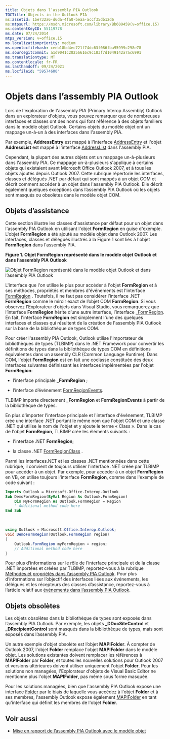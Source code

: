 ```yaml
---
title: Objets dans l’assembly PIA Outlook
TOCTitle: Objects in the Outlook PIA
ms:assetid: 1be732a6-d6da-4fa0-beaa-accf35db12d6
ms:mtpsurl: https://msdn.microsoft.com/library/Bb609459(v=office.15)
ms:contentKeyID: 55119778
ms.date: 07/24/2014
mtps_version: v=office.15
ms.localizationpriority: medium
ms.openlocfilehash: ceeb18bd4ec721f74dc63f086fba95999c298e78
ms.sourcegitcommit: a1d9041c20256616c9c183f7d1049142a7ac6991
ms.translationtype: MT
ms.contentlocale: fr-FR
ms.lasthandoff: 09/24/2021
ms.locfileid: "59574600"
---
```

# <a name="objects-in-the-outlook-pia"></a>Objets dans l’assembly PIA Outlook

Lors de l'exploration de l'assembly PIA (Primary Interop Assembly) Outlook dans un explorateur d'objets, vous pouvez remarquer que de nombreuses interfaces et classes ont des noms qui font référence à des objets familiers dans le modèle objet Outlook. Certains objets du modèle objet ont un mappage un-à-un à des interfaces dans l'assembly PIA. 

Par exemple, **AddressEntry** est mappé à l'interface [AddressEntry](https://msdn.microsoft.com/library/bb609728\(v=office.15\)) et l'objet **AddressList** est mappé à l'interface [AddressList](https://msdn.microsoft.com/library/bb623538\(v=office.15\)) dans l'assembly PIA. 

Cependant, la plupart des autres objets ont un mappage un-à-plusieurs dans l'assembly PIA. Ce mappage un-à-plusieurs s'applique à certains objets qui existaient avant Microsoft Office Outlook 2007, et à tous les objets ajoutés depuis Outlook 2007. Cette rubrique répertorie les interfaces, classes et délégués .NET par défaut qui sont mappés à un objet COM et décrit comment accéder à un objet dans l'assembly PIA Outlook. Elle décrit également quelques exceptions dans l’assembly PIA Outlook où les objets sont masqués ou obsolètes dans le modèle objet COM.

## <a name="helper-objects"></a>Objets d’assistance

Cette section illustre les classes d'assistance par défaut pour un objet dans l'assembly PIA Outlook en utilisant l'objet **FormRegion** en guise d'exemple. L'objet **FormRegion** a été ajouté au modèle objet dans Outlook 2007. Les interfaces, classes et délégués illustrés à la Figure 1 sont liés à l'objet **FormRegion** dans l'assembly PIA.

**Figure 1. Objet FormRegion représenté dans le modèle objet Outlook et dans l’assembly PIA Outlook**

![Objet FormRegion représenté dans le modèle objet Outlook et dans l’assembly PIA Outlook](media/pia-outlook-object-model.gif)

L'interface que l'on utilise le plus pour accéder à l'objet **FormRegion** et à ses méthodes, propriétés et membres d'événements est l'interface [FormRegion](https://msdn.microsoft.com/library/bb652633\(v=office.15\)) . Toutefois, il ne faut pas considérer l’interface .NET **FormRegion** comme le miroir exact de l’objet COM **FormRegion**. Si vous observez l’Explorateur d’objets dans Visual Studio, vous remarquerez que l’interface **FormRegion** hérite d’une autre interface, l’interface [\_FormRegion](https://msdn.microsoft.com/library/bb645761\(v=office.15\)). En fait, l'interface **FormRegion** est simplement l'une des quelques interfaces et classes qui résultent de la création de l'assembly PIA Outlook sur la base de la bibliothèque de types COM.

Pour créer l'assembly PIA Outlook, Outlook utilise l'importateur de bibliothèques de types (TLBIMP) dans le .NET Framework pour convertir les définitions de types dans la bibliothèque de types COM en définitions équivalentes dans un assembly CLR (Common Language Runtime). Dans COM, l'objet **FormRegion** est en fait une coclasse constituée des deux interfaces suivantes définissant les interfaces implémentées par l'objet **FormRegion**:

- l’interface principale **\_FormRegion** ;

- l’interface d’événement [FormRegionEvents](https://msdn.microsoft.com/library/bb611940\(v=office.15\)).

TLBIMP importe directement **\_FormRegion** et **FormRegionEvents** à partir de la bibliothèque de types.

En plus d'importer l'interface principale et l'interface d'événement, TLBIMP crée une interface .NET portant le même nom que l'objet COM et une classe .NET qui utilise le nom de l'objet et y ajoute le terme « Class ». Dans le cas de l'objet **FormRegion**, TLBIMP crée les éléments suivants :

- l'interface .NET **FormRegion**;

- la classe .NET [FormRegionClass](https://msdn.microsoft.com/library/bb624204\(v=office.15\)) .

Parmi les interfaces.NET et les classes .NET mentionnées dans cette rubrique, il convient de toujours utiliser l'interface .NET créée par TLBIMP pour accéder à un objet. Par exemple, pour accéder à un objet **FormRegion** en VB, on utilise toujours l'interface **FormRegion**, comme dans l'exemple de code suivant :

```vb
Imports Outlook = Microsoft.Office.Interop.Outlook
Sub DemoFormRegion(ByVal Region As Outlook.FormRegion)
    Dim MyFormRegion As Outlook.FormRegion = Region
    ' Additional method code here
End Sub
```

<br/>

```csharp
using Outlook = Microsoft.Office.Interop.Outlook; 
void DemoFormRegion(Outlook.FormRegion region) 
{
    Outlook.FormRegion myFormRegion = region; 
    // Additional method code here
}
```

Pour plus d’informations sur le rôle de l’interface principale et de la classe .NET importées et créées par TLBIMP, reportez-vous à la rubrique [Méthodes et propriétés dans l’assembly PIA Outlook](methods-and-properties-in-the-outlook-pia.md). Pour plus d’informations sur l’objectif des interfaces liées aux événements, les délégués et les récepteurs des classes d’assistance, reportez-vous à l’article relatif aux [événements dans l’assembly PIA Outlook](events-in-the-outlook-pia.md).

## <a name="deprecated-objects"></a>Objets obsolètes

Les objets obsolètes dans la bibliothèque de types sont exposés dans l’assembly PIA Outlook. Par exemple, les objets **\_DDocSiteControl** et **\_DRecipientControl** sont masqués dans la bibliothèque de types, mais sont exposés dans l’assembly PIA.

Un autre exemple d’objet obsolète est l’objet **MAPIFolder**. À compter de Outlook 2007, l'objet **Folder** remplace l'objet **MAPIFolder** dans le modèle objet. Les solutions existantes doivent remplacer les références à **MAPIFolder** par **Folder**, et toutes les nouvelles solutions pour Outlook 2007 et versions ultérieures doivent utiliser uniquement l'objet **Folder**. Pour les solutions non managées, l'Explorateur d'objets de Visual Basic Editor ne mentionne plus l'objet **MAPIFolder**, pas même sous forme masquée. 

Pour les solutions managées, bien que l'assembly PIA Outlook expose une interface [Folder](https://msdn.microsoft.com/library/bb645774\(v=office.15\)) par le biais de laquelle vous accédez à l'objet **Folder** et à ses membres, l'assembly Outlook expose également [MAPIFolder](https://msdn.microsoft.com/library/bb624369\(v=office.15\)) en tant qu'interface qui définit les membres de l'objet **Folder**.

## <a name="see-also"></a>Voir aussi

- [Mise en rapport de l’assembly PIA Outlook avec le modèle objet](relating-the-outlook-pia-with-the-object-model.md)


